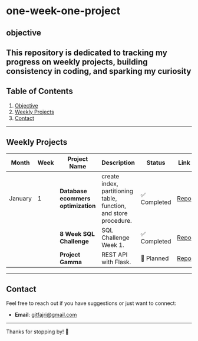 # one-week-one-project

## objective
This repository is dedicated to tracking my progress on weekly projects, building consistency in coding, and sparking my curiosity
---

## Table of Contents
1. [Objective](#objective)
2. [Weekly Projects](#weekly-projects)
3. [Contact](#contact)

---

## Weekly Projects

| Month | Week | Project Name          | Description                         | Status        | Link         |
|-------|------|-----------------------|-------------------------------------|---------------|--------------|
|January| 1    | **Database ecommers optimization**     | create index, partitioning table, function, and store procedure.  | ✅ Completed  | [Repo](https://github.com/fajri-yanti/database-optimization-ecommers)    |
|       |      | **8 Week SQL Challenge**      | SQL Challenge Week 1.        | ✅ Completed | [Repo](https://github.com/fajri-yanti/8-week-sql-challenge)   |
|       |     | **Project Gamma**     | REST API with Flask.               | 🚧 Planned    | [Repo](#)    |


---

## Contact
Feel free to reach out if you have suggestions or just want to connect:
- **Email**: gitfajri@gmail.com

---

Thanks for stopping by! 🚀


